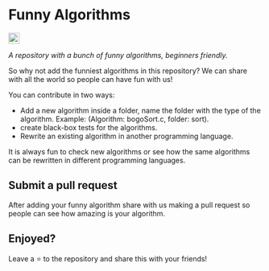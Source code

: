 # Funny Algorithms

[<img src="https://img.shields.io/badge/-Português-brightgreen?style=flat-square&logoColor=white&link=https://github.com/raissonsouto/funnyAlgorithms/blob/main/portuguese.md" height="22" title="Portuguese" />](https://github.com/raissonsouto/funnyAlgorithms/blob/main/portuguese.md)

_A repository with a bunch of funny algorithms, beginners friendly._

So why not add the funniest algorithms in this repository? We can share with all the world so people can have fun with us! 

You can contribute in two ways:

- Add a new algorithm inside a folder, name the folder with the type of the algorithm. Example: (Algorithm: bogoSort.c, folder: sort).
- create black-box tests for the algorithms.
- Rewrite an existing algorithm in another programming language.

It is always fun to check new algorithms or see how the same algorithms can be rewritten in different programming languages.

## Submit a pull request

After adding your funny algorithm share with us making a pull request so people can see how amazing is your algorithm.

## Enjoyed? 

Leave a :star: to the repository and share this with your friends!
